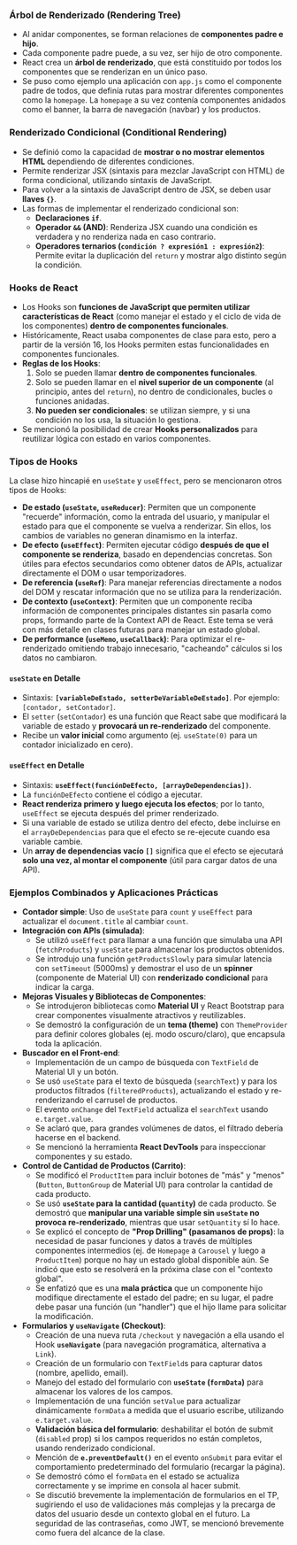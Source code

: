 ### Árbol de Renderizado (Rendering Tree)
*   Al anidar componentes, se forman relaciones de **componentes padre e hijo**.
*   Cada componente padre puede, a su vez, ser hijo de otro componente.
*   React crea un **árbol de renderizado**, que está constituido por todos los componentes que se renderizan en un único paso.
*   Se puso como ejemplo una aplicación con `app.js` como el componente padre de todos, que definía rutas para mostrar diferentes componentes como la `homepage`. La `homepage` a su vez contenía componentes anidados como el banner, la barra de navegación (navbar) y los productos.

### Renderizado Condicional (Conditional Rendering)
*   Se definió como la capacidad de **mostrar o no mostrar elementos HTML** dependiendo de diferentes condiciones.
*   Permite renderizar JSX (sintaxis para mezclar JavaScript con HTML) de forma condicional, utilizando sintaxis de JavaScript.
*   Para volver a la sintaxis de JavaScript dentro de JSX, se deben usar **llaves `{}`**.
*   Las formas de implementar el renderizado condicional son:
    *   **Declaraciones `if`**.
    *   **Operador `&&` (AND)**: Renderiza JSX cuando una condición es verdadera y no renderiza nada en caso contrario.
    *   **Operadores ternarios (`condición ? expresión1 : expresión2`)**: Permite evitar la duplicación del `return` y mostrar algo distinto según la condición.

### Hooks de React
*   Los Hooks son **funciones de JavaScript que permiten utilizar características de React** (como manejar el estado y el ciclo de vida de los componentes) **dentro de componentes funcionales**.
*   Históricamente, React usaba componentes de clase para esto, pero a partir de la versión 16, los Hooks permiten estas funcionalidades en componentes funcionales.
*   **Reglas de los Hooks**:
    1.  Solo se pueden llamar **dentro de componentes funcionales**.
    2.  Solo se pueden llamar en el **nivel superior de un componente** (al principio, antes del `return`), no dentro de condicionales, bucles o funciones anidadas.
    3.  **No pueden ser condicionales**: se utilizan siempre, y si una condición no los usa, la situación lo gestiona.
*   Se mencionó la posibilidad de crear **Hooks personalizados** para reutilizar lógica con estado en varios componentes.

### Tipos de Hooks

La clase hizo hincapié en `useState` y `useEffect`, pero se mencionaron otros tipos de Hooks:

*   **De estado (`useState`, `useReducer`)**: Permiten que un componente "recuerde" información, como la entrada del usuario, y manipular el estado para que el componente se vuelva a renderizar. Sin ellos, los cambios de variables no generan dinamismo en la interfaz.
*   **De efecto (`useEffect`)**: Permiten ejecutar código **después de que el componente se renderiza**, basado en dependencias concretas. Son útiles para efectos secundarios como obtener datos de APIs, actualizar directamente el DOM o usar temporizadores.
*   **De referencia (`useRef`)**: Para manejar referencias directamente a nodos del DOM y rescatar información que no se utiliza para la renderización.
*   **De contexto (`useContext`)**: Permiten que un componente reciba información de componentes principales distantes sin pasarla como props, formando parte de la Context API de React. Este tema se verá con más detalle en clases futuras para manejar un estado global.
*   **De performance (`useMemo`, `useCallback`)**: Para optimizar el re-renderizado omitiendo trabajo innecesario, "cacheando" cálculos si los datos no cambiaron.

#### `useState` en Detalle
*   Sintaxis: **`[variableDeEstado, setterDeVariableDeEstado]`**. Por ejemplo: `[contador, setContador]`.
*   El `setter` (`setContador`) es una función que React sabe que modificará la variable de estado y **provocará un re-renderizado** del componente.
*   Recibe un **valor inicial** como argumento (ej. `useState(0)` para un contador inicializado en cero).

#### `useEffect` en Detalle
*   Sintaxis: **`useEffect(funciónDeEfecto, [arrayDeDependencias])`**.
*   La `funciónDeEfecto` contiene el código a ejecutar.
*   **React renderiza primero y luego ejecuta los efectos**; por lo tanto, `useEffect` se ejecuta después del primer renderizado.
*   Si una variable de estado se utiliza dentro del efecto, debe incluirse en el `arrayDeDependencias` para que el efecto se re-ejecute cuando esa variable cambie.
*   Un **array de dependencias vacío `[]`** significa que el efecto se ejecutará **solo una vez, al montar el componente** (útil para cargar datos de una API).

### Ejemplos Combinados y Aplicaciones Prácticas
*   **Contador simple**: Uso de `useState` para `count` y `useEffect` para actualizar el `document.title` al cambiar `count`.
*   **Integración con APIs (simulada)**:
    *   Se utilizó `useEffect` para llamar a una función que simulaba una API (`fetchProducts`) y `useState` para almacenar los productos obtenidos.
    *   Se introdujo una función `getProductsSlowly` para simular latencia con `setTimeout` (5000ms) y demostrar el uso de un **spinner** (componente de Material UI) con **renderizado condicional** para indicar la carga.
*   **Mejoras Visuales y Bibliotecas de Componentes**:
    *   Se introdujeron bibliotecas como **Material UI** y React Bootstrap para crear componentes visualmente atractivos y reutilizables.
    *   Se demostró la configuración de un **tema (theme)** con `ThemeProvider` para definir colores globales (ej. modo oscuro/claro), que encapsula toda la aplicación.
*   **Buscador en el Front-end**:
    *   Implementación de un campo de búsqueda con `TextField` de Material UI y un botón.
    *   Se usó `useState` para el texto de búsqueda (`searchText`) y para los productos filtrados (`filteredProducts`), actualizando el estado y re-renderizando el carrusel de productos.
    *   El evento `onChange` del `TextField` actualiza el `searchText` usando `e.target.value`.
    *   Se aclaró que, para grandes volúmenes de datos, el filtrado debería hacerse en el backend.
    *   Se mencionó la herramienta **React DevTools** para inspeccionar componentes y su estado.
*   **Control de Cantidad de Productos (Carrito)**:
    *   Se modificó el `ProductItem` para incluir botones de "más" y "menos" (`Button`, `ButtonGroup` de Material UI) para controlar la cantidad de cada producto.
    *   Se usó **`useState` para la cantidad (`quantity`)** de cada producto. Se demostró que **manipular una variable simple sin `useState` no provoca re-renderizado**, mientras que usar `setQuantity` sí lo hace.
    *   Se explicó el concepto de **"Prop Drilling" (pasamanos de props)**: la necesidad de pasar funciones y datos a través de múltiples componentes intermedios (ej. de `Homepage` a `Carousel` y luego a `ProductItem`) porque no hay un estado global disponible aún. Se indicó que esto se resolverá en la próxima clase con el "contexto global".
    *   Se enfatizó que es una **mala práctica** que un componente hijo modifique directamente el estado del padre; en su lugar, el padre debe pasar una función (un "handler") que el hijo llame para solicitar la modificación.
*   **Formularios y `useNavigate` (Checkout)**:
    *   Creación de una nueva ruta `/checkout` y navegación a ella usando el Hook **`useNavigate`** (para navegación programática, alternativa a `Link`).
    *   Creación de un formulario con `TextField`s para capturar datos (nombre, apellido, email).
    *   Manejo del estado del formulario con **`useState` (`formData`)** para almacenar los valores de los campos.
    *   Implementación de una función `setValue` para actualizar dinámicamente `formData` a medida que el usuario escribe, utilizando `e.target.value`.
    *   **Validación básica del formulario**: deshabilitar el botón de submit (`disabled` prop) si los campos requeridos no están completos, usando renderizado condicional.
    *   Mención de **`e.preventDefault()`** en el evento `onSubmit` para evitar el comportamiento predeterminado del formulario (recargar la página).
    *   Se demostró cómo el `formData` en el estado se actualiza correctamente y se imprime en consola al hacer submit.
    *   Se discutió brevemente la implementación de formularios en el TP, sugiriendo el uso de validaciones más complejas y la precarga de datos del usuario desde un contexto global en el futuro. La seguridad de las contraseñas, como JWT, se mencionó brevemente como fuera del alcance de la clase.

